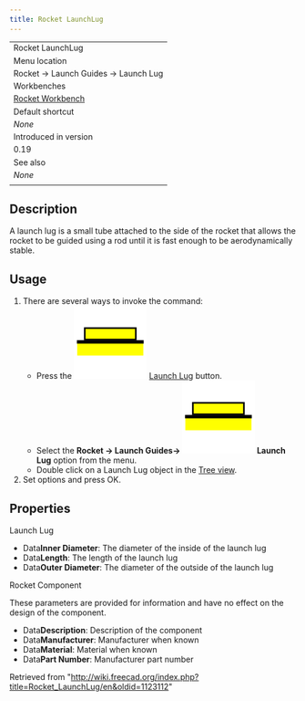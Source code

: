 ```yaml
---
title: Rocket LaunchLug
---
```


|                                                          |
| -------------------------------------------------------- |
| Rocket LaunchLug                                         |
| Menu location                                            |
| Rocket → Launch Guides → Launch Lug                      |
| Workbenches                                              |
| [Rocket Workbench](/Rocket_Workbench "Rocket Workbench") |
| Default shortcut                                         |
| _None_                                                   |
| Introduced in version                                    |
| 0.19                                                     |
| See also                                                 |
| _None_                                                   |
|                                                          |

## Description

A launch lug is a small tube attached to the side of the rocket that allows the rocket to be guided using a rod until it is fast enough to be aerodynamically stable.

## Usage

1. There are several ways to invoke the command:
   - Press the ![](/src/assets/images/Rocket_LaunchLug.svg) [Launch Lug](/Rocket_LaunchLug "Rocket LaunchLug") button.
   - Select the **Rocket → Launch Guides→ ![](/src/assets/images/Rocket_LaunchLug.svg) Launch Lug** option from the menu.
   - Double click on a Launch Lug object in the [Tree view](/Tree_view "Tree view").
2. Set options and press OK.

## Properties

Launch Lug

- Data**Inner Diameter**: The diameter of the inside of the launch lug
- Data**Length**: The length of the launch lug
- Data**Outer Diameter**: The diameter of the outside of the launch lug

Rocket Component

These parameters are provided for information and have no effect on the design of the component.

- Data**Description**: Description of the component
- Data**Manufacturer**: Manufacturer when known
- Data**Material**: Material when known
- Data**Part Number**: Manufacturer part number

Retrieved from "<http://wiki.freecad.org/index.php?title=Rocket_LaunchLug/en&oldid=1123112>"
